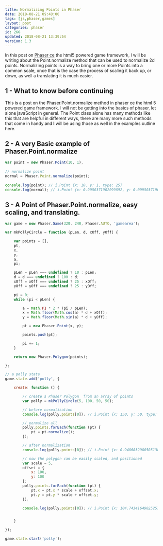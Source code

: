 ```yaml
---
title: Normalizing Points in Phaser
date: 2018-08-21 09:40:00
tags: [js,phaser,games]
layout: post
categories: phaser
id: 266
updated: 2018-08-21 13:39:54
version: 1.3
---
```


In this post on [Phaser ce](https://photonstorm.github.io/phaser-ce/) the html5 powered game framework, I will be writing about the Point.normalize method that can be used to normalize 2d points. Normalizing points is a way to bring one or more Points into a common scale, once that is the case the process of scaling it back up, or down, as well a translating it is much easier.

<!-- more -->

## 1 - What to know before continuing

This is a post on the Phaser.Point.normalize method in phaser ce the html 5 powered game framework. I will not be getting into the basics of phaser, let alone javaScript in general. The Point class alone has many methods like this that are helpful in different ways, there are many more such methods that come in handy and I will be using those as well in the examples outline here.

## 2 - A very Basic example of Phaser.Point.normalize


```js
var point = new Phaser.Point(10, 1),
 
// normalize point
normal = Phaser.Point.normalize(point);
 
console.log(point); // i.Point {x: 10, y: 1, type: 25}
console.log(normal); // i.Point {x: 0.9950371902099892, y: 0.09950371902099892, type: 25}
```

## 3 - A Point of Phaser.Point.normalize, easy scaling, and translating.


```js
var game = new Phaser.Game(320, 240, Phaser.AUTO, 'gamearea');

var mkPollyCircle = function (pLen, d, xOff, yOff) {

    var points = [],
    pt,
    x,
    y,
    a,
    pi;

    pLen = pLen === undefined ? 10 : pLen;
    d = d === undefined ? 100 : d;
    xOff = xOff === undefined ? 25 : xOff;
    yOff = yOff === undefined ? 25 : yOff;

    pi = 0;
    while (pi < pLen) {

        a = Math.PI * 2 * (pi / pLen);
        x = Math.floor(Math.cos(a) * d + xOff);
        y = Math.floor(Math.sin(a) * d + yOff);

        pt = new Phaser.Point(x, y);

        points.push(pt);

        pi += 1;
    }

    return new Phaser.Polygon(points);

};

// a polly state
game.state.add('polly', {

    create: function () {

        // create a Phaser Polygon  from an array of points
        var polly = mkPollyCircle(5, 100, 50, 50);

        // before normalization
        console.log(polly.points[0]); // i.Point {x: 150, y: 50, type: 25}

        // normalize all
        polly.points.forEach(function (pt) {
            pt = pt.normalize();
        });

        // after normalization
        console.log(polly.points[0]); // i.Point {x: 0.9486832980505138, y: 0.3162277660168379, type: 25}

        // now the polygon can be easily scaled, and positioned
        var scale = 5,
        offset = {
            x: 100,
            y: 100
        };
        polly.points.forEach(function (pt) {
            pt.x = pt.x * scale + offset.x;
            pt.y = pt.y * scale + offset.y;
        });

        console.log(polly.points[0]); // i.Point {x: 104.74341649025257, y: 101.58113883008419, type: 25}


    }

});

game.state.start('polly');
```